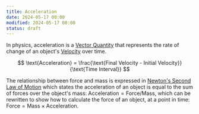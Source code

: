```yaml
---
title: Acceleration
date: 2024-05-17 00:00
modified: 2024-05-17 00:00
status: draft
---
```


In physics, acceleration is a [Vector Quantity](../../../permanent/vector-quantity.md) that represents the rate of change of an object's [Velocity](../../../permanent/velocity.md) over time.

$$
\text{Acceleration} = \frac{\text{Final Velocity - Initial Velocity}}{\text{Time Interval}}
$$

The relationship between force and mass is expressed in [Newton's Second Law of Motion](newtons-second-law.md) which states the acceleration of an object is equal to the sum of forces over the object's mass: $\text{Acceleration} = \text{Force} / \text{Mass}$, which can be rewritten to show how to calculate the force of an object, at a point in time: $\text{Force} = \text{Mass} \times \text{Acceleration}$.
